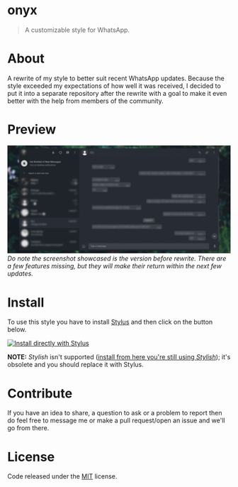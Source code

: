 # onyx

> A customizable style for WhatsApp.


# About

A rewrite of my style to better suit recent WhatsApp updates. Because the style exceeded my expectations of how well it was received, I decided to put it into a separate repository after the rewrite with a goal to make it even better with the help from members of the community.


# Preview

![preview](images/preview.png)
_Do note the screenshot showcased is the version before rewrite. There are a few features missing, but they will make their return within the next few updates._


# Install

To use this style you have to install [Stylus](https://add0n.com/stylus.html) and then click on the button below.

[![Install directly with Stylus](https://img.shields.io/badge/Install%20directly%20with-Stylus-285959.svg)](https://rawgit.com/vednoc/onyx/master/WhatsApp.user.css)

**NOTE:** _Stylish_ isn't supported ([install from here you're still using *Stylish*](https://userstyles.org/styles/142096)); it's obsolete and you should replace it with Stylus.


# Contribute

If you have an idea to share, a question to ask or a problem to report then do feel free to message me or make a pull request/open an issue and we'll go from there.


# License

Code released under the [MIT](LICENSE) license.
